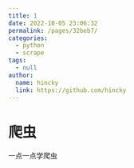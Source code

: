 ```yaml
---
title: 1
date: 2022-10-05 23:06:32
permalink: /pages/32beb7/
categories: 
  - python
  - scrape
tags: 
  - null
author: 
  name: hincky
  link: https://github.com/hincky
---
```

# 爬虫

一点一点学爬虫

